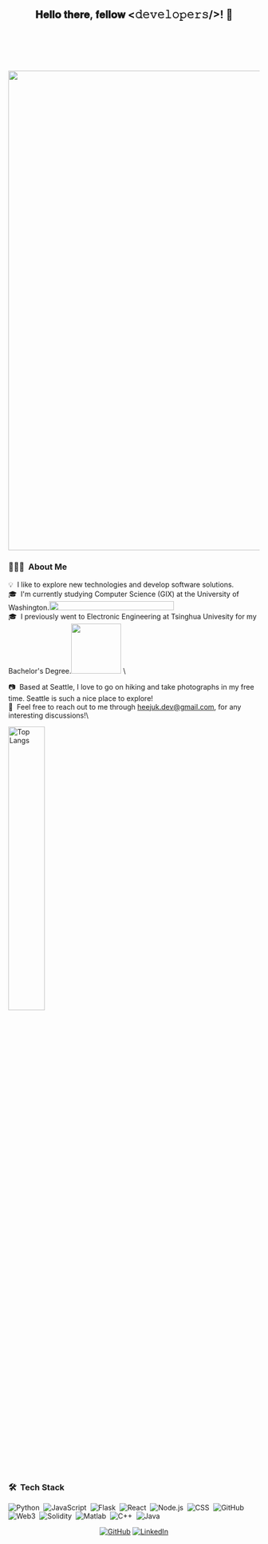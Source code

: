 <div align="center">
<h2> 𝐇𝐞𝐥𝐥𝐨 𝐭𝐡𝐞𝐫𝐞, 𝐟𝐞𝐥𝐥𝐨𝐰 <𝚍𝚎𝚟𝚎𝚕𝚘𝚙𝚎𝚛𝚜/>! 👋
<!-- <img src="https://github.com/ABSphreak/ABSphreak/blob/master/gifs/Hi.gif" width="30"> -->
</h2>
</div>

<!-- [![Typing SVG](https://readme-typing-svg.demolab.com/?lines=Full+Stack+Developer;Actively+looking+for+SDE+roles)](https://git.io/typing-svg) -->
<div style="width: 100%; margin-top: 100px; font-family: Arial, sans-serif;">
  <!-- Replace the value of lines with your desired text -->
  <img src="https://readme-typing-svg.demolab.com/?lines=Full+Stack+Developer;Actively+looking+for+SDE+roles" style="width: 100vw";/>
</div>

### 👩🏻‍💻 &nbsp;About Me


💡 &nbsp;I like to explore new technologies and develop software solutions.\
🎓 &nbsp;I'm currently studying Computer Science (GIX) at the University of Washington.<img src="https://uw-s3-cdn.s3.us-west-2.amazonaws.com/wp-content/uploads/sites/98/2014/09/07214441/Signature_Left_Purple_Hex.png" width="250" height = "18">
\
🎓 &nbsp;I previously went to Electronic Engineering at Tsinghua Univesity for my Bachelor's Degree.<img src="https://logotyp.us/files/tsinghua-university.svg" width="100vw" >
\
<!-- 🌱 &nbsp;I'm on track for learning more about ☁️cloud, 🥽VR and ⛓Blockchain technologies.\ -->
📷 &nbsp;Based at Seattle, I love to go on hiking and take photographs in my free time. Seattle is such a nice place to explore! \
💬 &nbsp;Feel free to reach out to me through heejuk.dev@gmail.com, for any interesting discussions!\
<!-- 📄 &nbsp;Please have a look at my [Résumé](https://www.adityavsingh.com/resume.html) for more details about me. I'm open to feedback and suggestions! -->

<div>
<!-- <img src="https://github-readme-stats.vercel.app/api?username=HeeJu-K&amp;show_icons=true&amp;theme=radical" alt="GitHub Readme Stats" style="width: 50%;"> -->
<img src="https://github-readme-stats.vercel.app/api/top-langs/?username=HeeJu-K&layout=compact&amp;show_icons=true&amp;theme=radical" alt="Top Langs" style="width: 38.18%;">
</div>

### 🛠 &nbsp;Tech Stack

![Python](https://img.shields.io/badge/-Python-05122A?style=flat&logo=python)&nbsp;
![JavaScript](https://img.shields.io/badge/-JavaScript-05122A?style=flat&logo=javascript)&nbsp;
![Flask](https://img.shields.io/badge/-Flask-05122A?style=flat&logo=flask)&nbsp;
![React](https://img.shields.io/badge/-React-05122A?style=flat&logo=react)&nbsp;
![Node.js](https://img.shields.io/badge/-Node.js-05122A?style=flat&logo=node.js)&nbsp;
![CSS](https://img.shields.io/badge/-CSS-05122A?style=flat&logo=CSS3&logoColor=1572B6)&nbsp;
![GitHub](https://img.shields.io/badge/-GitHub-05122A?style=flat&logo=github)&nbsp;
![Web3](https://img.shields.io/badge/-Web3-05122A?style=flat&logo=web3)&nbsp;
![Solidity](https://img.shields.io/badge/-Solidity-05122A?style=flat&logo=solidity)&nbsp;
![Matlab](https://img.shields.io/badge/-Matlab-05122A?style=flat&logo=matlab)&nbsp;
![C++](https://img.shields.io/badge/-C++-05122A?style=flat&logo=C%2B%2B&logoColor=00599C)&nbsp;
![Java](https://img.shields.io/badge/-Java-05122A?style=flat&logo=Java&logoColor=FFA518)&nbsp;

<!-- ![Illustrator](https://img.shields.io/badge/-Illustrator-05122A?style=flat&logo=adobe-illustrator)&nbsp;
![Photoshop](https://img.shields.io/badge/-Photoshop-05122A?style=flat&logo=adobe-photoshop)&nbsp;
![InDesign](https://img.shields.io/badge/-InDesign-05122A?style=flat&logo=adobe-indesign) -->

<!-- ![Django](https://img.shields.io/badge/-Django-05122A?style=flat&logo=django&logoColor=092E20)&nbsp; -->
<!-- ![Bootstrap](https://img.shields.io/badge/-Bootstrap-05122A?style=flat&logo=bootstrap&logoColor=563D7C)\ -->
<!-- ![RStudio](https://img.shields.io/badge/-RStudio-05122A?style=flat&logo=rstudio)&nbsp; -->
<!-- ![Eclipse](https://img.shields.io/badge/-Eclipse-05122A?style=flat&logo=eclipse-ide&logoColor=2C2255)\ -->

<div align="center">
    <a href="https://github.com/HeeJu-K" target="_blank"><img alt="GitHub" src="https://img.shields.io/badge/@HeeJu-K?style=flat-square&logo=GitHub&logoColor=black&labelBgColor=white"></a>
    <a href="https://www.linkedin.com/in/HeeJu-K" target="_blank"><img alt="LinkedIn" src="https://img.shields.io/badge/-LinkedIn-0077B5?style=flat-square&logo=Linkedin&logoColor=white"></a>
</div>
